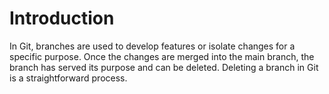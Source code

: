 # Introduction

In Git, branches are used to develop features or isolate changes for a specific purpose. Once the changes are merged into the main branch, the branch has served its purpose and can be deleted. Deleting a branch in Git is a straightforward process.
